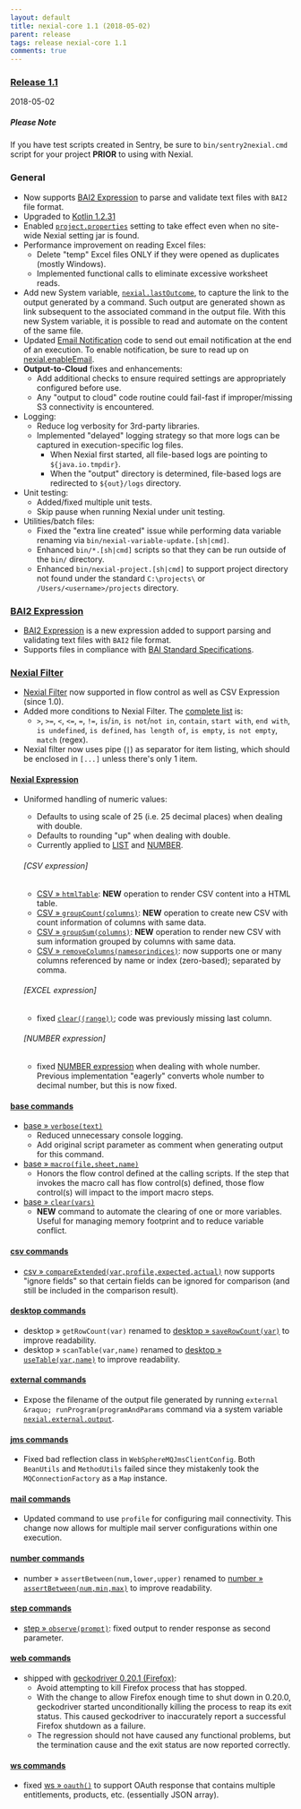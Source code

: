 ```yaml
---
layout: default
title: nexial-core 1.1 (2018-05-02)
parent: release
tags: release nexial-core 1.1
comments: true
---
```


### <a href="https://github.com/nexiality/nexial-core/releases/tag/nexial-core-1.1" class="external-link" target="_nexial_target">Release 1.1</a>
2018-05-02


##### Please Note
If you have test scripts created in Sentry, be sure to `bin/sentry2nexial.cmd` script for your project **PRIOR** to 
using with Nexial.


### General
- Now supports [BAI2 Expression](../expressions/BAI2expression) to parse and validate text files with `BAI2` file format.
- Upgraded to <a href="https://github.com/JetBrains/kotlin/releases/tag/v1.2.31" class="external-link" target="nexial_link">Kotlin 1.2.31</a>
- Enabled [`project.properties`](../userguide/UnderstandingProjectStructure#project.properties) setting to take effect 
  even when no site-wide Nexial setting jar is found.
- Performance improvement on reading Excel files:
  - Delete "temp" Excel files ONLY if they were opened as duplicates (mostly Windows).
  - Implemented functional calls to eliminate excessive worksheet reads.
- Add new System variable, [`nexial.lastOutcome`](../systemvars/index#nexial.lastOutcome), to capture the link to 
  the output generated by a command.  Such output are generated shown as link subsequent to the associated command in 
  the output file.  With this new System variable, it is possible to read and automate on the content of the same file.
- Updated [Email Notification](../systemvars/index#nexial.enableEmail) code to send out email notification at the 
  end of an execution.  To enable notification, be sure to read up on 
  [nexial.enableEmail](../systemvars/index#nexial.enableEmail).
- **Output-to-Cloud** fixes and enhancements:
  - Add additional checks to ensure required settings are appropriately configured before use.
  - Any "output to cloud" code routine could fail-fast if improper/missing S3 connectivity is encountered.
- Logging:
  - Reduce log verbosity for 3rd-party libraries.
  - Implemented "delayed" logging strategy so that more logs can be captured in execution-specific log files.
    - When Nexial first started, all file-based logs are pointing to `${java.io.tmpdir}`.
    - When the "output" directory is determined, file-based logs are redirected to `${out}/logs` directory.
- Unit testing:
  - Added/fixed multiple unit tests.
  - Skip pause when running Nexial under unit testing.
- Utilities/batch files:
  - Fixed the "extra line created" issue while performing data variable renaming via 
    `bin/nexial-variable-update.[sh|cmd]`. 
  - Enhanced `bin/*.[sh|cmd]` scripts so that they can be run outside of the `bin/` directory.
  - Enhanced `bin/nexial-project.[sh|cmd]` to support project directory not found under the standard `C:\projects\` or 
    `/Users/<username>/projects` directory.

### [BAI2 Expression](../expressions/BAI2expression)
- [BAI2 Expression](../expressions/BAI2expression) is a new expression added to support parsing and validating text files with `BAI2` file format.
- Supports files in compliance with [BAI Standard Specifications](https://www.bai.org/docs/default-source/libraries/site-general-downloads/cash_management_2005.pdf).

### [Nexial Filter](../flowcontrols/filter)
- [Nexial Filter](../flowcontrols/filter) now supported in flow control as well as CSV Expression (since 1.0).
- Added more conditions to Nexial Filter. The [complete list](../flowcontrols/filter#specification) is:
  - `>`, `>=`, `<`, `<=`, `=`, `!=`, `is`/`in`, `is not`/`not in`, `contain`, `start with`, `end with`, `is undefined`, 
    `is defined`, `has length of`, `is empty`, `is not empty`, `match` (regex).
- Nexial filter now uses pipe (`|`) as separator for item listing, which should be enclosed in `[...]` unless there's 
  only 1 item.

#### [Nexial Expression](../expression/index)
- Uniformed handling of numeric values:
  - Defaults to using scale of 25 (i.e. 25 decimal places) when dealing with double.
  - Defaults to rounding "up" when dealing with double.
  - Currently applied to [LIST](../expressions/LISTexpression) and [NUMBER](../expressions/NUMBERexpression).

  ###### [CSV expression]
  - [CSV » `htmlTable`](../expressions/CSVexpression#htmltable): **NEW** operation to render CSV content into a HTML table.
  - [CSV » `groupCount(columns)`](../expressions/CSVexpression#groupcount(columns)): **NEW** operation to create new 
    CSV with count information of columns with same data.
  - [CSV » `groupSum(columns)`](../expressions/CSVexpression#groupsum(columns)): **NEW** operation to render new CSV 
    with sum information grouped by columns with same data.
  - [CSV &raquo; `removeColumns(namesorindices)`](../expressions/CSVexpression#removecolumns(namesorindices)): now 
    supports one or many columns referenced by name or index (zero-based); separated by comma.

  ###### [EXCEL expression]
  - fixed [`clear((range))`](../expressions/EXCELexpression#clear(range)); code was previously missing last column.

  ###### [NUMBER expression]
  - fixed [NUMBER expression](../expressions/NUMBERexpression) when dealing with whole number.  Previous 
    implementation "eagerly" converts whole number to decimal number, but this is now fixed.

#### [base commands](../commands/base/index)
- [base &raquo; `verbose(text)`](../commands/base/verbose(text))
  - Reduced unnecessary console logging.
  - Add original script parameter as comment when generating output for this command.
- [base  &raquo; `macro(file,sheet,name)`](../commands/base/macro(file,sheet,name))
  - Honors the flow control defined at the calling scripts.  If the step that invokes the macro call has flow
    control(s) defined, those flow control(s) will impact to the import macro steps.
- [base &raquo; `clear(vars)`](../commands/base/clear(vars))
  - **NEW** command to automate the clearing of one or more variables.  Useful for managing memory footprint and to
    reduce variable conflict.

#### [csv commands](../commands/csv/index)
- [csv &raquo; `compareExtended(var,profile,expected,actual)`](../commands/csv/compareExtended(var,profile,expected,actual)) 
  now supports "ignore fields" so that certain fields can be ignored for comparison (and still be included in the 
  comparison result).

#### [desktop commands](../commands/desktop/index)
- desktop &raquo; `getRowCount(var)` renamed to [desktop &raquo; `saveRowCount(var)`](../commands/desktop/saveRowCount(var)) 
  to improve readability.
- desktop &raquo; `scanTable(var,name)` renamed to [desktop &raquo; `useTable(var,name)`](../commands/desktop/useTable(var,name))
  to improve readability.

#### [external commands](../commands/external/index)
- Expose the filename of the output file generated by running `external &raquo; runProgram(programAndParams` command 
  via a system variable [`nexial.external.output`](../systemvars/index#nexial.external.output).

#### [jms commands](../commands/jms/index)
- Fixed bad reflection class in `WebSphereMQJmsClientConfig`.  Both `BeanUtils` and `MethodUtils` failed since they 
  mistakenly took the `MQConnectionFactory` as a `Map` instance.

#### [mail commands](../commands/mail/index)
- Updated command to use `profile` for configuring mail connectivity.  This change now allows for multiple mail server
  configurations within one execution.

#### [number commands](../commands/number/index)
- number &raquo; `assertBetween(num,lower,upper)` renamed to 
  [number &raquo; `assertBetween(num,min,max)`](../commands/number/assertBetween(num,min,max)) to improve readability.

#### [step commands](../commands/steps/index)
- [step &raquo; `observe(prompt)`](../commands/step/observe(prompt)): fixed output to render response as second parameter.

#### [web commands](../commands/web/index)
- shipped with 
  <a href="https://github.com/mozilla/geckodriver/blob/release/CHANGES.md#0201-2018-04-06" class="external-link" target="nexial_link">geckodriver 0.20.1 (Firefox)</a>:
  - Avoid attempting to kill Firefox process that has stopped.	
  - With the change to allow Firefox enough time to shut down in 0.20.0, geckodriver started unconditionally killing 
    the process to reap its exit status. This caused geckodriver to inaccurately report a successful Firefox shutdown 
    as a failure.
  - The regression should not have caused any functional problems, but the termination cause and the exit status are 
    now reported correctly.

#### [ws commands](../commands/ws/index)
- fixed [ws &raquo; `oauth()`](../commands/ws/oauth(var,url,auth)) to support OAuth response that contains multiple 
  entitlements, products, etc. (essentially JSON array).


